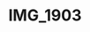 ---
title: IMG_1903
layout: image
categories: [valokuvat]
box-image: valokuvat/IMG_1903-kuutio.jpg
image: valokuvat/IMG_1903.jpg
hide_title_on_box: true
---
